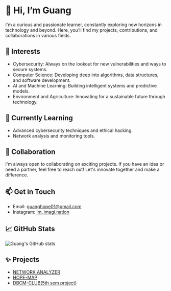 # 👋 Hi, I’m Guang

I'm a curious and passionate learner, constantly exploring new horizons in technology and beyond. Here, you'll find my projects, contributions, and collaborations in various fields.

## 👀 Interests

- Cybersecurity: Always on the lookout for new vulnerabilities and ways to secure systems.
- Computer Science: Developing deep into algorithms, data structures, and software development.
- AI and Machine Learning: Building intelligent systems and predictive models.
- Environment and Agriculture: Innovating for a sustainable future through technology.

## 🌱 Currently Learning

- Advanced cybersecurity techniques and ethical hacking.
- Network analysis and monitoring tools.

## 💞️ Collaboration

I'm always open to collaborating on exciting projects. If you have an idea or need a partner, feel free to reach out! Let's innovate together and make a difference.

## 📫 Get in Touch

- Email: guanghope01@gmail.com 
- Instagram: [im_imagi.nation](https://www.instagram.com/im_imagi.nation?igsh=MTR3OWFta243MDUwdw==)

## 📈 GitHub Stats

![Guang's GitHub stats](https://github-readme-stats.vercel.app/api?username=guang84&show_icons=true&theme=radical)

## ✨ Projects

- [NETWORK ANALYZER](https://guang84.github.io/Network-Analyzer/)
- [HOPE-MAP](https://guang84.github.io/hope-map/)
- [DBCM-CLUB(5th sem project)](https://guang84.github.io/DBCMCLUBS/)
